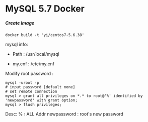 # MySQL 5.7 Docker

##### Create Image

~~~
docker build -t 'yi/centos7-5.6.38'
~~~

mysql info:

* Path : /usr/local/mysql

* my.cnf : /etc/my.cnf


Modify root password :

~~~
mysql -uroot -p
# input password [default none]
# set remote connection
mysql > grant all privileges on *.* to root@'%' identified by 'newpassword' with grant option;
mysql > flush privileges;
~~~

Desc:
% : ALL Addr
newpassword : root's new password